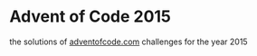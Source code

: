 # Advent of Code 2015

the solutions of [adventofcode.com](adventofcode.com) challenges for the year 2015